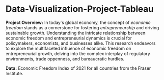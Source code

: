 # Data-Visualization-Project-Tableau

**Project Overview:** In today's global economy, the concept of *economic freedom* stands as a cornerstone for fostering *entrepreneurship* and driving sustainable growth. Understanding the intricate relationship between economic freedom and entrepreneurial dynamics is crucial for policymakers, economists, and businesses alike. This research endeavors to explore the multifaceted influence of economic freedom on entrepreneurial growth, delving into the complex interplay of regulatory environments, trade oppenness, and bureaucratic hurdles.

**Data:** Economic Freedom Index of 2021 for all countries from the Fraser Institute. 
